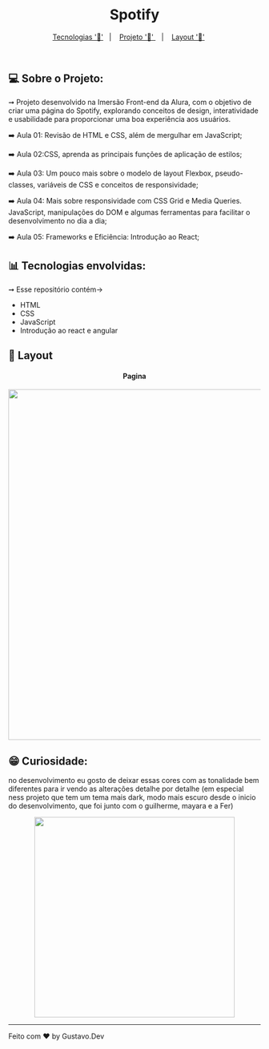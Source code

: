 <h1 align="center"> Spotify </h1>

<p align="center">
  <a href="#-tecnologias-envolvidas">Tecnologias '📌'</a>&nbsp;&nbsp;&nbsp;|&nbsp;&nbsp;&nbsp;
  <a href="#-sobre-o-projeto">Projeto '📲' </a>&nbsp;&nbsp;&nbsp;|&nbsp;&nbsp;&nbsp;
  <a href="#-layout">Layout '📐'</a>&nbsp;&nbsp;&nbsp;&nbsp;&nbsp;&nbsp;
</p>

 
<br>

## 💻 Sobre o Projeto:
➞  Projeto desenvolvido na Imersão Front-end da Alura, com o objetivo de criar uma página do Spotify, 
explorando conceitos de design, interatividade e usabilidade para proporcionar uma boa experiência aos usuários.

➡️ Aula 01: Revisão de HTML e CSS, além de mergulhar em JavaScript;

➡️ Aula 02:CSS, aprenda as principais funções de aplicação de estilos;

➡️ Aula 03: Um pouco mais sobre o modelo de layout Flexbox, pseudo-classes, variáveis de CSS e conceitos de responsividade;

➡️ Aula 04: Mais sobre responsividade com CSS Grid e Media Queries. JavaScript, manipulações do DOM e algumas ferramentas para facilitar o desenvolvimento no dia a dia;

➡️ Aula 05: Frameworks e Eficiência: Introdução ao React;

## 📊 Tecnologias envolvidas:
➞  Esse repositório contém->

- HTML
- CSS
- JavaScript
- Introdução ao react e angular 


## 📸 Layout

<h4 align="center"> Pagina</h4> 
<div align="center">
<img src="https://github.com/Gustavocaris/Portfolio/assets/149839159/bcb291c2-1821-496c-a676-9f7af1f9e42b" width="700px" />
</div>

<h4 align="center"></h4> 
<p> <h2> 😁 Curiosidade: </h2> no desenvolvimento eu gosto de deixar essas cores com as tonalidade bem diferentes para ir 
vendo as alterações detalhe por detalhe (em especial ness projeto que tem um tema mais dark, modo mais escuro desde o inicio do desenvolvimento, que foi junto com o guilherme, mayara e a Fer)</p>
<div align="center">
<img src="https://github.com/Gustavocaris/Portfolio/assets/149839159/db5fe183-7a0c-4d2a-8715-f91002df9f4b" width="400px" />
</div>



<hr>

Feito com ❤️ by Gustavo.Dev 
